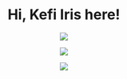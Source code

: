 <h1 align="center">Hi, Kefi Iris here!</h1>
<p align="center"
  <a href="https://gh-stats-gen.vercel.app/">
    <img src="https://github-readme-stats.vercel.app/api?username=kefiiris&theme=omni&show_icons=true&hide_border=false&count_private=true"/>
  </a>
</p>
<p align="center">
  <a href="https://gh-stats-gen.vercel.app/">
    <img src="https://github-readme-stats.vercel.app/api/top-langs/?username=kefiiris&theme=omni&show_icons=true&hide_border=false&layout=compact"/>
  </a>
</p>
<p align="center">
  <a href="https://en.pronouns.page/@kefiiris">
    <img src="https://pronouns-page.s3.eu-west-1.amazonaws.com/card/en/kefiiris-01HYCV8EV2HJ2AQT4EYC1KKPYE-dark.png"/>
  </a>
</p>
